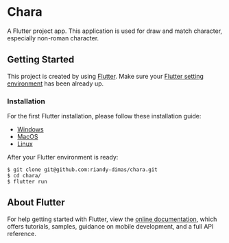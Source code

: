 
# Chara

A Flutter project app. This application is used for draw and match character, especially non-roman character.

## Getting Started

This project is created by using [Flutter](https://flutter.io/). Make sure your [Flutter setting environment](https://flutter.io/docs/get-started/install) has been already up.

### Installation

For the first Flutter installation, please follow these installation guide:
- [Windows](https://flutter.io/docs/get-started/install/windows)
- [MacOS](https://flutter.io/docs/get-started/install/macos)
- [Linux](https://flutter.io/docs/get-started/install/linux)

After your Flutter environment is ready:
```
$ git clone git@github.com:riandy-dimas/chara.git
$ cd chara/
$ flutter run
```


## About Flutter

For help getting started with Flutter, view the [online documentation](https://flutter.io/docs), which offers tutorials, 
samples, guidance on mobile development, and a full API reference.
